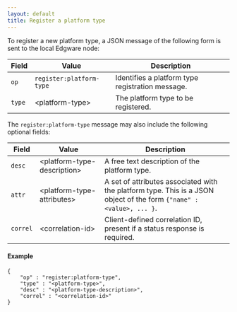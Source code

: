 ```yaml
---
layout: default
title: Register a platform type
---
```


To register a new platform type, a JSON message of the following form is sent to the local Edgware node:

| Field  | Value                    | Description |
| ------ | ------------------------ | ----------- | 
| `op`   | `register:platform-type` | Identifies a platform type registration message. |
| `type` | \<platform-type>         | The platform type to be registered. |

The `register:platform-type` message may also include the following optional fields:

| Field    | Value                        | Description |
| -------- | ---------------------------- | ----------- | 
| `desc`   | \<platform-type-description> |  A free text description of the platform type. |
| `attr`   | \<platform-type-attributes>  |  A set of attributes associated with the platform type. This is a JSON object of the form `{"name" : <value>, ... }`. |
| `correl` | \<correlation-id>            |  Client-defined correlation ID, present if a status response is required. |

#### Example   

	{
		"op" : "register:platform-type",
		"type" : "<platform-type>", 
		"desc" : "<platform-type-description>",
		"correl" : "<correlation-id>"  
	}
    
